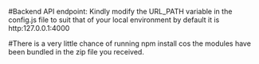 

#Backend API endpoint: Kindly modify the URL_PATH variable in the config.js file to suit that of your local environment by default it is http:127.0.0.1:4000

#There is a very little chance of running npm install cos the modules have been bundled in the zip file you received.


